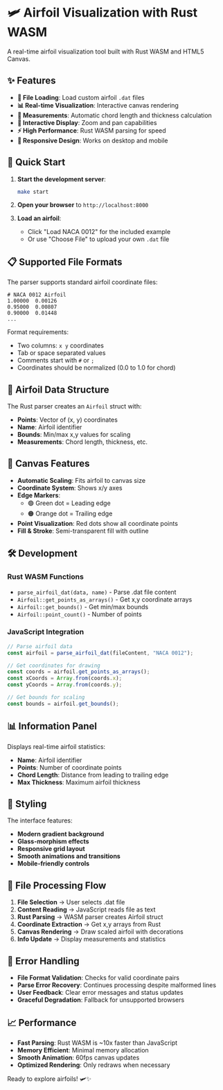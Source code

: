 # 🛩️ Airfoil Visualization with Rust WASM

A real-time airfoil visualization tool built with Rust WASM and HTML5 Canvas.

## ✨ Features

- **📁 File Loading**: Load custom airfoil `.dat` files
- **📊 Real-time Visualization**: Interactive canvas rendering
- **📏 Measurements**: Automatic chord length and thickness calculation
- **🎨 Interactive Display**: Zoom and pan capabilities
- **⚡ High Performance**: Rust WASM parsing for speed
- **📱 Responsive Design**: Works on desktop and mobile

## 🚀 Quick Start

1. **Start the development server**:
   ```bash
   make start
   ```

2. **Open your browser** to `http://localhost:8000`

3. **Load an airfoil**:
   - Click "Load NACA 0012" for the included example
   - Or use "Choose File" to upload your own `.dat` file

## 📋 Supported File Formats

The parser supports standard airfoil coordinate files:

```
# NACA 0012 Airfoil
1.00000  0.00126
0.95000  0.00807
0.90000  0.01448
...
```

Format requirements:
- Two columns: `x y` coordinates
- Tab or space separated values
- Comments start with `#` or `;`
- Coordinates should be normalized (0.0 to 1.0 for chord)

## 🎯 Airfoil Data Structure

The Rust parser creates an `Airfoil` struct with:

- **Points**: Vector of (x, y) coordinates
- **Name**: Airfoil identifier
- **Bounds**: Min/max x,y values for scaling
- **Measurements**: Chord length, thickness, etc.

## 🔧 Canvas Features

- **Automatic Scaling**: Fits airfoil to canvas size
- **Coordinate System**: Shows x/y axes
- **Edge Markers**: 
  - 🟢 Green dot = Leading edge
  - 🟠 Orange dot = Trailing edge
- **Point Visualization**: Red dots show all coordinate points
- **Fill & Stroke**: Semi-transparent fill with outline

## 🛠 Development

### Rust WASM Functions

- `parse_airfoil_dat(data, name)` - Parse .dat file content
- `Airfoil::get_points_as_arrays()` - Get x,y coordinate arrays
- `Airfoil::get_bounds()` - Get min/max bounds
- `Airfoil::point_count()` - Number of points

### JavaScript Integration

```javascript
// Parse airfoil data
const airfoil = parse_airfoil_dat(fileContent, "NACA 0012");

// Get coordinates for drawing
const coords = airfoil.get_points_as_arrays();
const xCoords = Array.from(coords.x);
const yCoords = Array.from(coords.y);

// Get bounds for scaling
const bounds = airfoil.get_bounds();
```

## 📊 Information Panel

Displays real-time airfoil statistics:

- **Name**: Airfoil identifier
- **Points**: Number of coordinate points
- **Chord Length**: Distance from leading to trailing edge
- **Max Thickness**: Maximum airfoil thickness

## 🎨 Styling

The interface features:
- **Modern gradient background**
- **Glass-morphism effects**
- **Responsive grid layout**
- **Smooth animations and transitions**
- **Mobile-friendly controls**

## 🔄 File Processing Flow

1. **File Selection** → User selects .dat file
2. **Content Reading** → JavaScript reads file as text
3. **Rust Parsing** → WASM parser creates Airfoil struct
4. **Coordinate Extraction** → Get x,y arrays from Rust
5. **Canvas Rendering** → Draw scaled airfoil with decorations
6. **Info Update** → Display measurements and statistics

## 🚨 Error Handling

- **File Format Validation**: Checks for valid coordinate pairs
- **Parse Error Recovery**: Continues processing despite malformed lines
- **User Feedback**: Clear error messages and status updates
- **Graceful Degradation**: Fallback for unsupported browsers

## 📈 Performance

- **Fast Parsing**: Rust WASM is ~10x faster than JavaScript
- **Memory Efficient**: Minimal memory allocation
- **Smooth Animation**: 60fps canvas updates
- **Optimized Rendering**: Only redraws when necessary

Ready to explore airfoils! 🛩️✨
